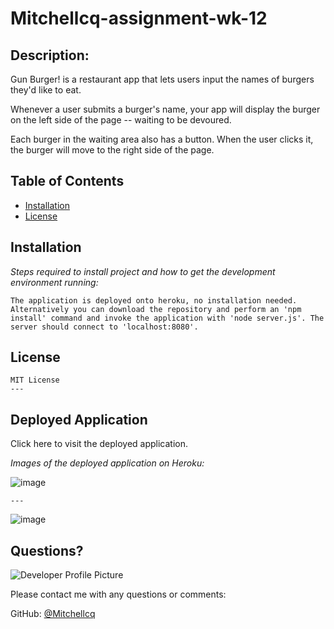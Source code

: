 # Mitchellcq-assignment-wk-12

## Description:

Gun Burger! is a restaurant app that lets users input the names of burgers they'd like to eat.

Whenever a user submits a burger's name, your app will display the burger on the left side of the page -- waiting to be devoured.

Each burger in the waiting area also has a button. When the user clicks it, the burger will move to the right side of the page.

## Table of Contents
* [Installation](#installation)
* [License](#license)

## Installation

*Steps required to install project and how to get the development environment running:*

    The application is deployed onto heroku, no installation needed. Alternatively you can download the repository and perform an 'npm install' command and invoke the application with 'node server.js'. The server should connect to 'localhost:8080'.

## License

    MIT License
    ---

## Deployed Application

Click here to visit the deployed application.

*Images of the deployed application on Heroku:*

![image](https://user-images.githubusercontent.com/68998298/99217620-9cd7ea00-282c-11eb-864c-1fe5499fc78f.png)

    ---

![image](https://user-images.githubusercontent.com/68998298/99217658-b416d780-282c-11eb-9b32-62315ac4e063.png)


## Questions?

![Developer Profile Picture](https://avatars1.githubusercontent.com/u/68998298?v=4)

Please contact me with any questions or comments:

GitHub: [@Mitchellcq](https://api.github.com/users/Mitchellcq)